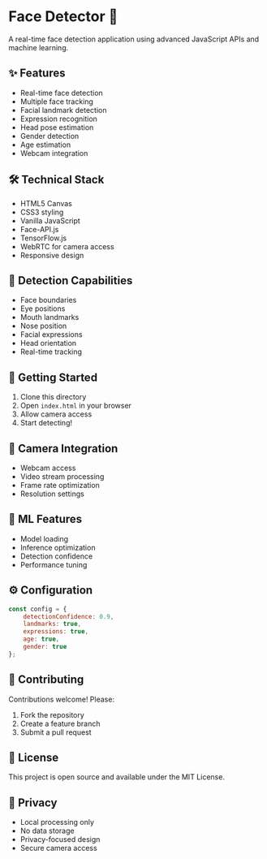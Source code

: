 # Face Detector 👤

A real-time face detection application using advanced JavaScript APIs and machine learning.

## ✨ Features

- Real-time face detection
- Multiple face tracking
- Facial landmark detection
- Expression recognition
- Head pose estimation
- Gender detection
- Age estimation
- Webcam integration

## 🛠️ Technical Stack

- HTML5 Canvas
- CSS3 styling
- Vanilla JavaScript
- Face-API.js
- TensorFlow.js
- WebRTC for camera access
- Responsive design

## 🎯 Detection Capabilities

- Face boundaries
- Eye positions
- Mouth landmarks
- Nose position
- Facial expressions
- Head orientation
- Real-time tracking

## 🚀 Getting Started

1. Clone this directory
2. Open `index.html` in your browser
3. Allow camera access
4. Start detecting!

## 📸 Camera Integration

- Webcam access
- Video stream processing
- Frame rate optimization
- Resolution settings

## 🧠 ML Features

- Model loading
- Inference optimization
- Detection confidence
- Performance tuning

## ⚙️ Configuration

```javascript
const config = {
    detectionConfidence: 0.9,
    landmarks: true,
    expressions: true,
    age: true,
    gender: true
};
```

## 🤝 Contributing

Contributions welcome! Please:
1. Fork the repository
2. Create a feature branch
3. Submit a pull request

## 📝 License

This project is open source and available under the MIT License.

## 🔐 Privacy

- Local processing only
- No data storage
- Privacy-focused design
- Secure camera access
